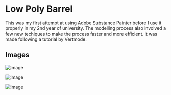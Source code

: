# Low Poly Barrel

This was my first attempt at using Adobe Substance Painter before I use it properly in my 2nd year of university. The modelling process also involved a few new techiques to make the process faster and more efficient. It was made following a tutorial by Vertmode.

## Images

![image](https://github.com/user-attachments/assets/cc83e5df-c8c4-43bc-b469-82ae90e10a82)

![image](https://github.com/user-attachments/assets/9c045624-e963-4290-9976-62f3afce773f)

![image](https://github.com/user-attachments/assets/cabee101-ca8e-4541-95a8-9d0d0e0f4909)
